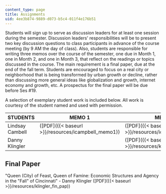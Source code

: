 ```yaml
---
content_type: page
title: Assignments
uid: 4ee3b874-9889-d073-b5c4-011f4e176b51
---
```


Students will sign up to serve as discussion leaders for at least one session during the semester. Discussion leaders' responsibilities will be to present two key discussion questions to class participants in advance of the course meeting (by 9 AM the day of class). Also, students are responsible for writing three memos over the course of the semester, one due in Month 1, one in Month 2, and one in Month 3, that reflect on the readings or topics discussed in the course. The main requirement is a final paper, due at the end of the fall term. Students are encouraged to focus on a real city or neighborhood that is being transformed by urban growth or decline, rather than discussing more general ideas like globalization and growth, internet economy and growth, etc. A prospectus for the final paper will be due before Ses #19.

A selection of exemplary student work is included below. All work is courtesy of the student named and used with permission.

| STUDENTS | MEMO 1 | MEMO 2 |
| --- | --- | --- |
| Lindsay Cambell | ([PDF]({{< baseurl >}}/resources/icampbell_memo1)) | ([PDF]({{< baseurl >}}/resources/icampbell_memo2)) |
| Danny Klingler | &nbsp; | ([PDF]({{< baseurl >}}/resources/klingler_memo2)) 

Final Paper
-----------

"Queen (City) of Feast, Queen of Famine: Economic Structures and Agency in the "Fall" of Cincinnati" - Danny Klingler ([PDF]({{< baseurl >}}/resources/klingler_fin_pap))